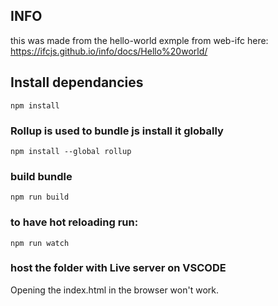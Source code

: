 ## INFO

this was made from the hello-world exmple from web-ifc here:
https://ifcjs.github.io/info/docs/Hello%20world/


## Install dependancies
`npm install`

### Rollup is used to bundle js install it globally
`npm install --global rollup`


### build bundle
`npm run build`

### to have hot reloading run:
`npm run watch`

### host the folder with Live server on VSCODE

Opening the index.html in the browser won't work.